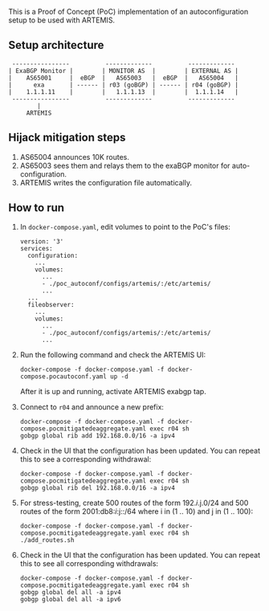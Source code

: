 This is a Proof of Concept (PoC) implementation of an autoconfiguration setup to be used with ARTEMIS.

## Setup architecture

```
 ----------------          -------------          -------------
| ExaBGP Monitor |        | MONITOR AS  |        | EXTERNAL AS |
|    AS65001     |  eBGP  |   AS65003   |  eBGP  |   AS65004   |
|      exa       | ------ | r03 (goBGP) | ------ | r04 (goBGP) |
|    1.1.1.11    |        |   1.1.1.13  |        |  1.1.1.14   |
 ----------------          -------------          -------------
        |
     ARTEMIS
```

## Hijack mitigation steps
1. AS65004 announces 10K routes.
2. AS65003 sees them and relays them to the exaBGP monitor for auto-configuration.
3. ARTEMIS writes the configuration file automatically.

## How to run

1. In `docker-compose.yaml`, edit volumes to point to the PoC's files:

    ```
    version: '3'
    services:
      configuration:
        ...
        volumes:
          ...
          - ./poc_autoconf/configs/artemis/:/etc/artemis/
          ...
      ...
      fileobserver:
        ...
        volumes:
          ...
          - ./poc_autoconf/configs/artemis/:/etc/artemis/
          ...
    ```

2. Run the following command and check the ARTEMIS UI:

   ```
   docker-compose -f docker-compose.yaml -f docker-compose.pocautoconf.yaml up -d
   ```

   After it is up and running, activate ARTEMIS exabgp tap.

3. Connect to `r04` and  announce a new prefix:

   ```
   docker-compose -f docker-compose.yaml -f docker-compose.pocmitigatedeaggregate.yaml exec r04 sh
   gobgp global rib add 192.168.0.0/16 -a ipv4
   ```

4. Check in the UI that the configuration has been updated. You can repeat this to see a corresponding withdrawal:

   ```
   docker-compose -f docker-compose.yaml -f docker-compose.pocmitigatedeaggregate.yaml exec r04 sh
   gobgp global rib del 192.168.0.0/16 -a ipv4
   ```

5. For stress-testing, create 500 routes of the form 192.$i.$j.0/24 and 500 routes of the form 2001:db8:$i:$j::/64 where i in (1 .. 10) and j in (1 .. 100):

   ```
   docker-compose -f docker-compose.yaml -f docker-compose.pocmitigatedeaggregate.yaml exec r04 sh
   ./add_routes.sh
   ```

6. Check in the UI that the configuration has been updated. You can repeat this to see all corresponding withdrawals:

   ```
   docker-compose -f docker-compose.yaml -f docker-compose.pocmitigatedeaggregate.yaml exec r04 sh
   gobgp global del all -a ipv4
   gobgp global del all -a ipv6
   ```
